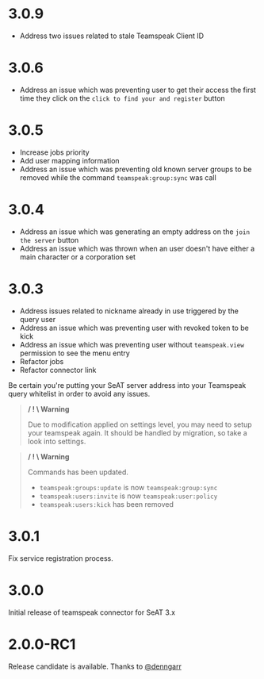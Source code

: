 # 3.0.9
- Address two issues related to stale Teamspeak Client ID

# 3.0.6
- Address an issue which was preventing user to get their access the first time they click on the `click to find your and register` button

# 3.0.5
- Increase jobs priority
- Add user mapping information
- Address an issue which was preventing old known server groups to be removed while the command `teamspeak:group:sync` was call

# 3.0.4
- Address an issue which was generating an empty address on the `join the server` button
- Address an issue which was thrown when an user doesn't have either a main character or a corporation set

# 3.0.3
- Address issues related to nickname already in use triggered by the query user
- Address an issue which was preventing user with revoked token to be kick
- Address an issue which was preventing user without `teamspeak.view` permission to see the menu entry
- Refactor jobs
- Refactor connector link

Be certain you're putting your SeAT server address into your Teamspeak query whitelist in order to avoid any issues.

> **/ ! \ Warning**
>
> Due to modification applied on settings level, you may need to setup your teamspeak again.
> It should be handled by migration, so take a look into settings.

> **/ ! \ Warning**
>
> Commands has been updated.
> - `teamspeak:groups:update` is now `teamspeak:group:sync`
> - `teamspeak:users:invite` is now `teamspeak:user:policy`
> - `teamspeak:users:kick` has been removed

# 3.0.1
Fix service registration process.

# 3.0.0
Initial release of teamspeak connector for SeAT 3.x

# 2.0.0-RC1
Release candidate is available. Thanks to [@denngarr](https://github.com/dysath)
